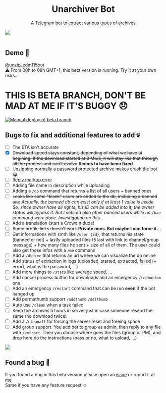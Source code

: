<h1 align="center">Unarchiver Bot</h1>

<p align="center">A Telegram bot to extract various types of archives</p>

<img align="center" src="https://telegra.ph/file/426207477776ffa00519f.png"/>
</br></br>

## Demo 🥰

[@unzip_edm115bot](https://t.me/unzip_edm115bot)  
⚠️ From 00h to 08h GMT+1, this beta version is running. Try it at your own risks…  
  
# **THIS IS BETA BRANCH, DON'T BE MAD AT ME IF IT'S BUGGY 😞**
[![Manual deploy of beta branch](https://github.com/EDM115/unzip-bot/actions/workflows/beta-auto-deploy.yml/badge.svg?branch=beta)](https://github.com/EDM115/unzip-bot/actions/workflows/beta-auto-deploy.yml)  
  
  
## Bugs to fix and additional features to add 💀  
  
- [ ] The ETA isn't accurate
- [x] ~~Download speed stays constant, depending of what we have at begining. If the download started at 3 Mb/s, it will stay like that through all the process and can't evolve~~ **Seems to have been fixed**
- [ ] Unzipping normally a password protected archive makes crash the bot 😭
- [ ] [Reply markup error](https://github.com/EDM115/unzip-bot/issues/2)
- [ ] Adding file name in description while uploading
- [ ] Adding a `/db` command that returns a list of all users + banned ones
- [ ] ~~Looks like some "blank" users are added to the db, including a banned one~~ *Actually, the banned db can exist only if at least 1 value is inside. So, since owner have all rights, his ID can be added into it, the owner status will bypass it. But I noticed also other banned users while no `/ban` command were done. Investigating on this…*
- [ ] Add a translation (start a CrowdIn dude)
- [ ] ~~Some profile links doesn't work~~ **Private ones. But maybe I can force it…**
- [ ] Get informations with smth like `/user {id}`, that returns his state (banned or not) + lastly uploaded files (5 last with link to channel/group message) + how many files he sent + size of all of them. The user could also get those infos with a `/me` command
- [ ] Add a `/dbdive` that returns an url where we can visualize the db online
- [ ] Add status of extraction in logs (uploaded, started, extracted, failed (+ error), what is the password, …)
- [ ] Add more things to `/stats` like average speed, …
- [ ] Add cancel process button for downloads and an emergency `/redbutton` one
- [ ] Add an emergency `/restart` command that can be run **even** if the bot hanged up
- [ ] Add permathumb support `/addthumb` `/delthumb`
- [ ] Auto use `/clean` when a task failed
- [ ] Keep the archives 5 hours in server just in case someone resend the same (no download twice)
- [ ] Add a `/cleanall` for forcing the server reset and freeing space
- [ ] Add group support. You add bot to group as admin, then reply to any file with `/extract`. Then you choose where goes the files (group or PM), and drop here do the instructions (pass or no, what to upload, …)
  
<a href="https://www.heroku.com/deploy?template=https://github.com/EDM115/unzip-bot/tree/beta"><img src="https://www.herokucdn.com/deploy/button.svg"></a>  
  
## Found a bug 🐞

If you found a bug in this beta version please open an [issue](https://github.com/EDM115/unzip-bot/issues) or report it at [me](https://t.me/EDM115)  
Same if you have any feature request ☺️
